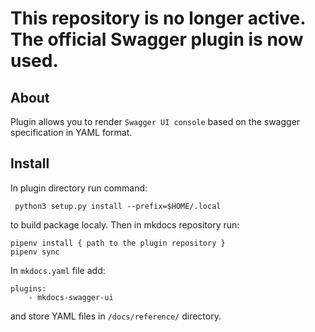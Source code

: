 # This repository is no longer active. The official Swagger plugin is now used.

## About
Plugin allows you to render `Swagger UI console` based on the swagger specification in YAML format. 

## Install
In plugin directory run command: 
```
 python3 setup.py install --prefix=$HOME/.local
``` 
to build package localy. Then in mkdocs repository run: 
```
pipenv install { path to the plugin repository }
pipenv sync
```
 
In `mkdocs.yaml` file add: 

```
plugins:
    - mkdocs-swagger-ui
```

and store YAML files in `/docs/reference/` directory. 

